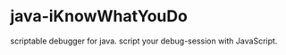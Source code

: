 java-iKnowWhatYouDo
===================

scriptable debugger for java. script your debug-session with JavaScript.